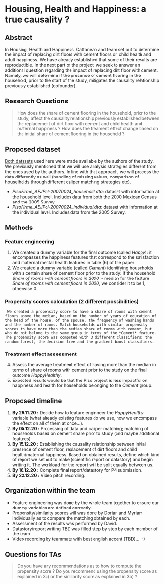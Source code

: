# **Housing, Health and Happiness: a true causality ?**

## Abstract
In Housing, Health and Happiness, Cattaneao and team set out to determine the impact of replacing dirt floors with cement floors on child health and adult happiness. We have already established that some of their results are reproductible. In the next part of the project, we seek to answer an additional question regarding the impact of replacing dirt floor with cement. Namely, we will determine if the presence of cement flooring in the household, prior to the start of the study, mitigates the causality relationship previously established (cofounder).  

## Research Questions
> How does the share of cement flooring in the household, prior to the study, affect the causality relationship previously established between the replacement of dirt floor with cement and child health and maternal happiness ? How does the treament effect change based on the initial share of cement flooring in the household ? 

## Proposed dataset
[Both datasets](https://www.openicpsr.org/openicpsr/project/114542/version/V1/view;jsessionid=B4B1AAA8597E1F070A0C683C49E2A11C?path=/openicpsr/114542/fcr:versions/V1/PisoFirme_AEJPol-20070024_STATA-replication-code.do&type=file) used here were made available by the authors of the study. We previously mentioned that we will use analysis strategies different from the ones used by the authors. In line with that approach, we will process the data differently as well (handling of missing values, comparison of houselholds through different caliper matching strategies etc). 
- *PisoFirme_AEJPol-20070024_household.dta*: dataset with information at the household level. Includes data from both the 2000 Mexican Census and the 2005 Survey. 
- *PisoFirme_AEJPol-20070024_individual.dta*: dataset with information at the individual level. Includes data from the 2005 Survey.

## Methods
### Feature engineering
1. We created a dummy variable for the final outcome (called *Happy*): it encompasses the happiness features that correspond to the satisfaction and maternal mental health features in table (6) of the paper 
2. We created a dummy variable (called *Cement*) identifying households with a certain share of cement floor prior to the study: if the household *Share of rooms with cement floors in 2000*  > median for the feature *Share of rooms with cement floors in 2000*, we consider it to be 1, otherwise 0. 

### Propensity scores calculation (2 different possibilities)

     We created a propensity score to have a share of rooms with cement floors above the median, based on the number of years of education of the head of the house, of the spouse, the frequency of washing hands and the number of rooms. Match households with similar propensity scores to have more than the median share of rooms with cement, but who do not belong to the same group in terms of the *Cement* feature. The propensity score was computed with 3 different classifiers: the random forest, the decision tree and the gradient boost classifiers.  
 
### Treatment effect assessment
4. Assess the average treatment effect of having more than the median in terms of share of rooms with cement prior to the study on the final outcome *HappyHealthy*. 
5. Expected results would be that the Piso project is less impactful on happiness and health for households belonging to the *Cement* group. 

## Proposed timeline
1. **By 29.11.20 :** Decide how to feature enginneer the *HappyHealthy* variable (what already existing features do we use, how we encompass the effect on all of them at once...).
2. **By 05.12.20 :** Processing of data and caliper matching; matching of households based on cement share prior to study (and maybe additional features)
3. **By 15.12.20 :** Establishing the causality relationship between initial presence of cement floor, replacement of dirt floors and child health/maternal happiness. Based on obtained results, define which kind of report we set out to make (scientific report or datastory) and begin writing it. The workload for the report will be split equally between us.
4. **By 18.12.20 :** Complete final report/datastory for P4 submission.
5. **By 23.12.20 :** Video pitch recording. 

## Organization within the team
- Feature engineering was done by the whole team together to ensure our dummy variables are defined correctly. 
- Propensity/similarity scores will was done by Dorian and Myriam individually as to compare the matching obtained by each. 
- Assessment of the results was performed by David. 
- Datastory/report writing TBD was filled step by step by each member of the team 
- Video recording by teammate with best english accent (TBD)... :-) 

## Questions for TAs
> Do you have any recommendations as to how to compute the propensity score ? 
> Do you recommend using the propensity score as explained in 3a) or the similarity score as explained in 3b) ? 
